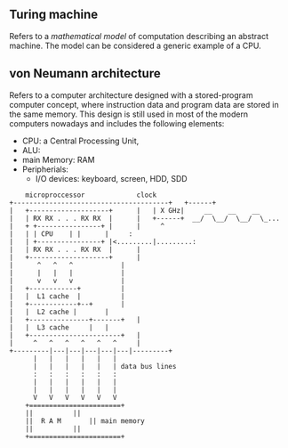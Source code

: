 ## Turing machine
   Refers to a *mathematical model* of computation describing an abstract machine.
   The model can be considered a generic example of a CPU.


## von Neumann architecture
   Refers to a computer architecture designed with a stored-program computer concept, where instruction data and program data are stored in the same memory.
   This design is still used in most of the modern computers nowadays and includes the following elements:
  - CPU: a Central Processing Unit, 
  - ALU:
  - main Memory: RAM
  - Peripherials:
	  - I/O devices: keyboard, screen, HDD, SDD




```
	microproccessor				clock
+---------------------------------------+	+------+
|	+--------------------+		|	| X GHz|     __    __    __
|	| RX RX . . . RX RX  |		|	+------+  __/  \__/  \__/  \_...
|	+ +----------------+ |		|	  ^
|	| |	CPU	   | |		|	  :
|	| +----------------+ |<.........|.........:
|	| RX RX . . . RX RX  |		|
|	+--------------------+		|
|	   ^   ^   ^			|
|	   |   |   |			|
|	   v   v   v			|
|	+------------+			|
|	|  L1 cache  |			|
|	+------------+--+		|
|	|  L2 cache	|		|
|	+---------------+-------+	|
|	|  L3 cache		|	|
|	+-----------------------+	|
|	  ^   ^   ^   ^   ^   ^		|
+---------|---|---|---|---|---|---------+
	  |   |   |   |   |   |
	  |   |   |   |   |   | data bus lines
	  :   :   :   :   :   :
	  |   |   |   |   |   |
	  |   |   |   |   |   |
	  V   V   V   V   V   V
	+=======================+
	||			||
	||	R A M		|| main memory
	||			||
	+=======================+
```
